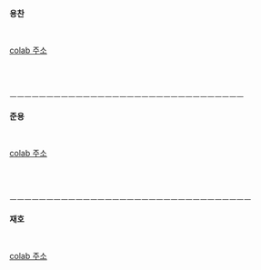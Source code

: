 **용찬**

<br>

[colab 주소](https://)

<br>

<br>

ㅡㅡㅡㅡㅡㅡㅡㅡㅡㅡㅡㅡㅡㅡㅡㅡㅡㅡㅡㅡㅡㅡㅡㅡㅡㅡㅡㅡㅡㅡㅡㅡ 

**준용**

<br>

[colab 주소](https://)

<br>

<br>

ㅡㅡㅡㅡㅡㅡㅡㅡㅡㅡㅡㅡㅡㅡㅡㅡㅡㅡㅡㅡㅡㅡㅡㅡㅡㅡㅡㅡㅡㅡㅡㅡㅡ

**재호**

<br>

[colab 주소](https://colab.research.google.com/gist/dkssud8150/21dee62a7a54885e4ba06d39d279d2d3/cs231n-chap8-9.ipynb)

<br>
